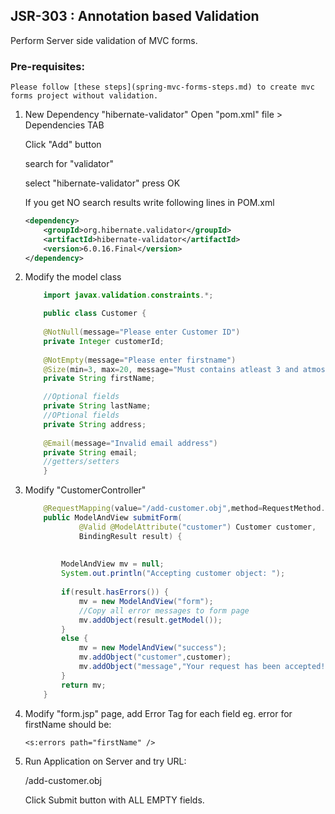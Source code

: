 ## JSR-303 : Annotation based Validation

Perform Server side validation of MVC forms.

### Pre-requisites:

	Please follow [these steps](spring-mvc-forms-steps.md) to create mvc forms project without validation. 

1. New Dependency "hibernate-validator"
   Open "pom.xml" file > Dependencies TAB
	
	Click "Add" button
	
	search for "validator" 
	
	select "hibernate-validator" press OK

   If you get NO search results write following lines in POM.xml

	```xml
	<dependency>
  		<groupId>org.hibernate.validator</groupId>
  		<artifactId>hibernate-validator</artifactId>
  		<version>6.0.16.Final</version>
  	</dependency>
	```


2. Modify the model class
	
	```java
		import javax.validation.constraints.*;

		public class Customer {
		
		@NotNull(message="Please enter Customer ID")
		private Integer customerId;
		
		@NotEmpty(message="Please enter firstname")
		@Size(min=3, max=20, message="Must contains atleast 3 and atmost 20 characters")
		private String firstName;

		//Optional fields
		private String lastName;
		//OPtional fields
		private String address;
		
		@Email(message="Invalid email address")
		private String email;
		//getters/setters
		}
	```

3.  Modify "CustomerController"

	```java
		@RequestMapping(value="/add-customer.obj",method=RequestMethod.POST)
		public ModelAndView submitForm(
				@Valid @ModelAttribute("customer") Customer customer,
				BindingResult result) {
			
			
			ModelAndView mv = null;
			System.out.println("Accepting customer object: ");
			
			if(result.hasErrors()) {
				mv = new ModelAndView("form");
				//Copy all error messages to form page
				mv.addObject(result.getModel());
			}
			else {
				mv = new ModelAndView("success");
				mv.addObject("customer",customer);
				mv.addObject("message","Your request has been accepted!");
			}
			return mv;
		}
	```

4.	Modify "form.jsp" page, add Error Tag for each field eg. error for firstName should be:
		
	```<s:errors path="firstName" />```

5.	Run Application on Server and try URL:

	<AppBaseURL>/add-customer.obj

	Click Submit button with ALL EMPTY fields.